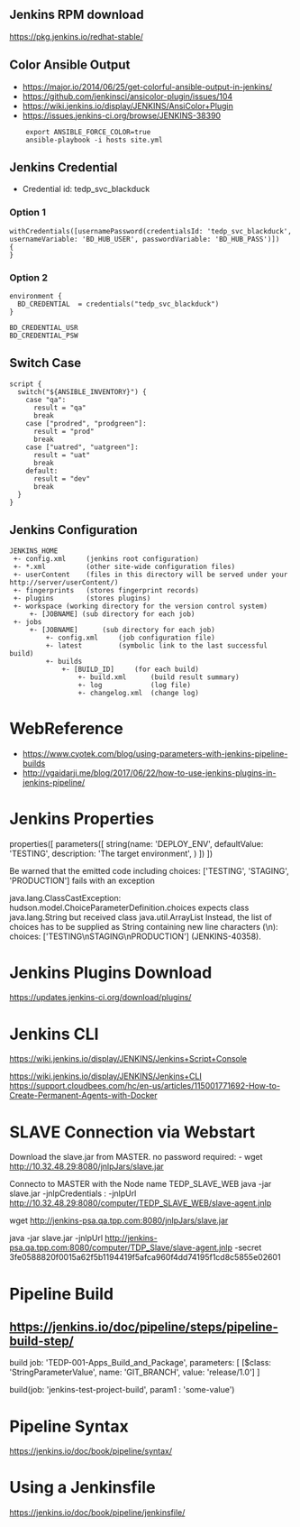 ## Jenkins RPM download

https://pkg.jenkins.io/redhat-stable/

## Color Ansible Output
    
- https://major.io/2014/06/25/get-colorful-ansible-output-in-jenkins/
- https://github.com/jenkinsci/ansicolor-plugin/issues/104
- https://wiki.jenkins.io/display/JENKINS/AnsiColor+Plugin
- https://issues.jenkins-ci.org/browse/JENKINS-38390
```
    export ANSIBLE_FORCE_COLOR=true
    ansible-playbook -i hosts site.yml
```

## Jenkins Credential

- Credential id: tedp_svc_blackduck

### Option 1
    withCredentials([usernamePassword(credentialsId: 'tedp_svc_blackduck', 
    usernameVariable: 'BD_HUB_USER', passwordVariable: 'BD_HUB_PASS')]) 
    {
    }         

### Option 2

    environment {
      BD_CREDENTIAL  = credentials("tedp_svc_blackduck")
    }

    BD_CREDENTIAL_USR
    BD_CREDENTIAL_PSW
  
## Switch Case

    script {
      switch("${ANSIBLE_INVENTORY}") {
        case "qa":
          result = "qa"
          break
        case ["prodred", "prodgreen"]:
          result = "prod"
          break
        case ["uatred", "uatgreen"]:
          result = "uat"
          break
        default:
          result = "dev"
          break
      }
    }
        
## Jenkins Configuration

    JENKINS_HOME
     +- config.xml     (jenkins root configuration)
     +- *.xml          (other site-wide configuration files)
     +- userContent    (files in this directory will be served under your http://server/userContent/)
     +- fingerprints   (stores fingerprint records)
     +- plugins        (stores plugins)
     +- workspace (working directory for the version control system)
         +- [JOBNAME] (sub directory for each job)
     +- jobs
         +- [JOBNAME]      (sub directory for each job)
             +- config.xml     (job configuration file)
             +- latest         (symbolic link to the last successful build)
             +- builds
                 +- [BUILD_ID]     (for each build)
                     +- build.xml      (build result summary)
                     +- log            (log file)
                     +- changelog.xml  (change log)  

WebReference
==============
- https://www.cyotek.com/blog/using-parameters-with-jenkins-pipeline-builds
- http://vgaidarji.me/blog/2017/06/22/how-to-use-jenkins-plugins-in-jenkins-pipeline/

Jenkins Properties
=====================
properties([
  parameters([
    string(name: 'DEPLOY_ENV', defaultValue: 'TESTING', description: 'The target environment', )
   ])
])

Be warned that the emitted code including choices: ['TESTING', 'STAGING', 'PRODUCTION'] fails with an exception

java.lang.ClassCastException: hudson.model.ChoiceParameterDefinition.choices 
expects class java.lang.String but received class java.util.ArrayList
Instead, the list of choices has to be supplied as String containing new line characters 
(\n): choices: ['TESTING\nSTAGING\nPRODUCTION'] (JENKINS-40358).



Jenkins Plugins Download
========================
https://updates.jenkins-ci.org/download/plugins/

Jenkins CLI
===============
https://wiki.jenkins.io/display/JENKINS/Jenkins+Script+Console

https://wiki.jenkins.io/display/JENKINS/Jenkins+CLI
https://support.cloudbees.com/hc/en-us/articles/115001771692-How-to-Create-Permanent-Agents-with-Docker

SLAVE Connection via Webstart
=====================================
Download the slave.jar from MASTER.  no password required: - wget http://10.32.48.29:8080/jnlpJars/slave.jar

Connecto to MASTER with the Node name TEDP_SLAVE_WEB
java -jar slave.jar -jnlpCredentials <user>:<pass> -jnlpUrl http://10.32.48.29:8080/computer/TEDP_SLAVE_WEB/slave-agent.jnlp

wget http://jenkins-psa.qa.tpp.com:8080/jnlpJars/slave.jar

java -jar slave.jar -jnlpUrl http://jenkins-psa.qa.tpp.com:8080/computer/TDP_Slave/slave-agent.jnlp -secret 3fe0588820f0015a62f5b1194419f5afca960f4dd74195f1cd8c5855e02601


Pipeline Build
==============
https://jenkins.io/doc/pipeline/steps/pipeline-build-step/
----------------------------------------------------------------

build job: 'TEDP-001-Apps_Build_and_Package', parameters: [
    [$class: 'StringParameterValue', name: 'GIT_BRANCH', value: 'release/1.0']
]


build(job: 'jenkins-test-project-build', param1 : 'some-value')


Pipeline Syntax
==================
https://jenkins.io/doc/book/pipeline/syntax/


Using a Jenkinsfile 
====================
https://jenkins.io/doc/book/pipeline/jenkinsfile/



                     